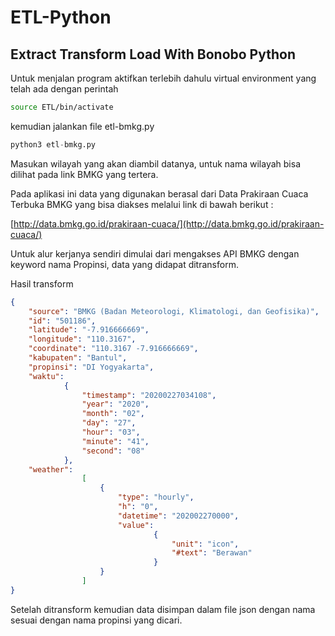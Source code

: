 # ETL-Python

## Extract Transform Load With Bonobo Python

Untuk menjalan program aktifkan terlebih dahulu virtual environment yang telah ada dengan perintah
```bash
source ETL/bin/activate
```
kemudian jalankan file etl-bmkg.py
```python
python3 etl-bmkg.py
```

Masukan wilayah yang akan diambil datanya, untuk nama wilayah bisa dilihat pada link BMKG yang tertera.

Pada aplikasi ini data yang digunakan berasal dari Data Prakiraan Cuaca Terbuka BMKG yang bisa diakses melalui link di bawah berikut :

[http://data.bmkg.go.id/prakiraan-cuaca/](http://data.bmkg.go.id/prakiraan-cuaca/)

Untuk alur kerjanya sendiri dimulai dari mengakses API BMKG dengan keyword nama Propinsi, data yang didapat ditransform.

Hasil transform
```json
{
    "source": "BMKG (Badan Meteorologi, Klimatologi, dan Geofisika)",
    "id": "501186",
    "latitude": "-7.916666669",
    "longitude": "110.3167",
    "coordinate": "110.3167 -7.916666669",
    "kabupaten": "Bantul",
    "propinsi": "DI Yogyakarta",
    "waktu": 
            {
                "timestamp": "20200227034108",
                "year": "2020",
                "month": "02",
                "day": "27",
                "hour": "03",
                "minute": "41",
                "second": "08"
            },
    "weather": 
                [
                    {
                        "type": "hourly",
                        "h": "0",
                        "datetime": "202002270000",
                        "value": 
                                {
                                    "unit": "icon",
                                    "#text": "Berawan"
                                }
                    }
                ]
}
```

Setelah ditransform kemudian data disimpan dalam file json dengan nama sesuai dengan nama propinsi yang dicari.